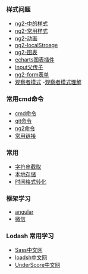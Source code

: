 ### 样式问题
  - [ng2-中的样式](http://valor-software.com/ngx-bootstrap)
  - [ng2-常用样式](ng2/component/style.md)
  - [ng2-动画](ng2/component/animation.md)
  - [ng2-localStroage](ng2/component/local.md)
  - [ng2-图表](ng2/component/charts.md)
  - [echarts图表插件](ng2/component/echarts.md)
  - [Input父传子](ng2/component/input.md)
  - [ng2-form表单](ng2/component/validatar.md)
  - [观察者模式](https://baike.baidu.com/item/%E8%A7%82%E5%AF%9F%E8%80%85%E6%A8%A1%E5%BC%8F/5881786?fr=aladdin)
  -[观察者模式理解](ng2/component/signal.md)
### 常用cmd命令
  - [cmd命令](admin/cmd/cmd.md)
  - [git命令](ng2/ng2-git.md)
  - [ng2命令](ng2/ng2.md)
  - [常用链接](link/links.md)
### 常用
  - [字符串截取](admin/string.md)
  - [本地存储](admin/local.md)
  - [时间格式转化](admin/1.md)
### 框架学习
  - [angular](ng/index.md)
  - [微信](wx/index.md)
  <!-- - [react-native]() -->
### Lodash 常用学习
  - [Sass中文网](https://www.sass.hk/docs/)
  - [loadsh中文网](admin/lodash/index.md)
  - [UnderScore中文网](http://www.css88.com/doc/underscore/)
 <!-- ### 面试问题
 - [基础](cest/basic.md) -->